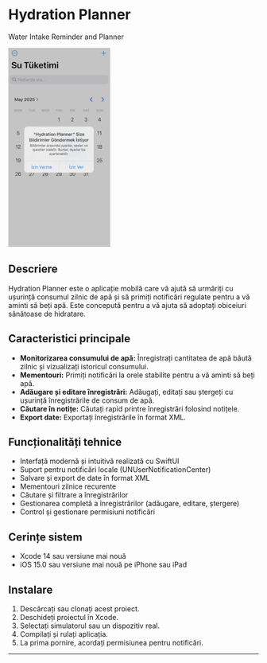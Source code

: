 # Hydration Planner
Water Intake Reminder and Planner

![Demo](appss.gif)


## Descriere
Hydration Planner este o aplicație mobilă care vă ajută să urmăriți cu ușurință consumul zilnic de apă și să primiți notificări regulate pentru a vă aminti să beți apă. Este concepută pentru a vă ajuta să adoptați obiceiuri sănătoase de hidratare.

## Caracteristici principale
- **Monitorizarea consumului de apă:** Înregistrați cantitatea de apă băută zilnic și vizualizați istoricul consumului.
- **Mementouri:** Primiți notificări la orele stabilite pentru a vă aminti să beți apă.
- **Adăugare și editare înregistrări:** Adăugați, editați sau ștergeți cu ușurință înregistrările de consum de apă.
- **Căutare în notițe:** Căutați rapid printre înregistrări folosind notițele.
- **Export date:** Exportați înregistrările în format XML.

## Funcționalități tehnice
- Interfață modernă și intuitivă realizată cu SwiftUI
- Suport pentru notificări locale (UNUserNotificationCenter)
- Salvare și export de date în format XML
- Mementouri zilnice recurente
- Căutare și filtrare a înregistrărilor
- Gestionarea completă a înregistrărilor (adăugare, editare, ștergere)
- Control și gestionare permisiuni notificări

## Cerințe sistem
- Xcode 14 sau versiune mai nouă
- iOS 15.0 sau versiune mai nouă pe iPhone sau iPad

## Instalare
1. Descărcați sau clonați acest proiect.
2. Deschideți proiectul în Xcode.
3. Selectați simulatorul sau un dispozitiv real.
4. Compilați și rulați aplicația.
5. La prima pornire, acordați permisiunea pentru notificări.

---
